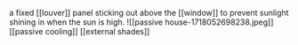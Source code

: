 a fixed [[louver]] panel sticking out above the [[window]] to prevent sunlight shining in when the sun is high.
![[passive house-1718052698238.jpeg]]
[[passive cooling]]
[[external shades]]